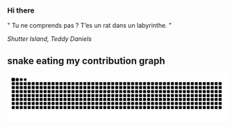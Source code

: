 ### Hi there

<!-- INSERT QUOTE START --> 

" Tu ne comprends pas ? T’es un rat dans un labyrinthe. "

_Shutter Island, Teddy Daniels_

<!-- INSERT QUOTE END -->

## snake eating my contribution graph
![snake gif](https://github.com/Loupthevenin/Loupthevenin/blob/output/github-contribution-grid-snake-dark.svg)
